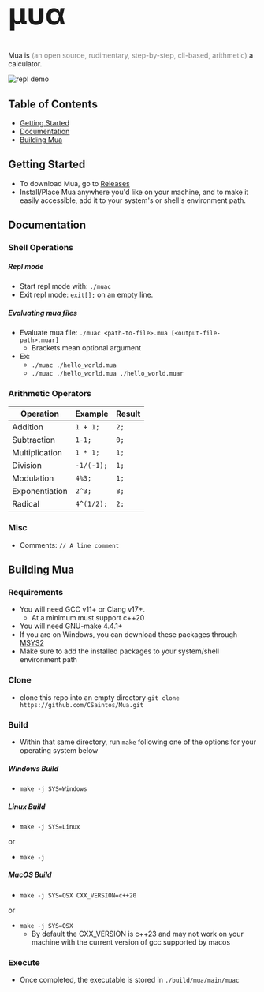 <h1 style="font-size:60px"> &#956;&#965;&#945; </h1>

Mua is <span style="color:gray">(an open source, rudimentary, step-by-step, cli-based, arithmetic)</span> a calculator.

![repl demo](./.devcontainer/repl_demo.gif)

## Table of Contents
- [Getting Started](#getting-started)
- [Documentation](#documentation)
- [Building Mua](#building-mua)

## Getting Started
- To download Mua, go to [Releases](https://github.com/CSaintos/Mua/releases)
- Install/Place Mua anywhere you'd like on your machine, and to make it easily accessible, add it to your system's or shell's environment path.
## Documentation
### Shell Operations
##### Repl mode
- Start repl mode with:
`./muac`
- Exit repl mode: `exit[];` on an empty line.
##### Evaluating mua files
- Evaluate mua file: `./muac <path-to-file>.mua [<output-file-path>.muar]`
  - Brackets mean optional argument
- Ex:
  - `./muac ./hello_world.mua`
  - `./muac ./hello_world.mua ./hello_world.muar`
### Arithmetic Operators
| Operation | Example | Result |
| --- | --- | --- |
| Addition | `1 + 1;` | `2;` |
| Subtraction | `1-1;` | `0;` |
| Multiplication | `1 * 1;` | `1;` |
| Division | `-1/(-1);` | `1;` |
| Modulation | `4%3;` | `1;` |
| Exponentiation | `2^3;` | `8;` |
| Radical | `4^(1/2);` | `2;` |
### Misc
- Comments:
`// A line comment`
## Building Mua
### Requirements
- You will need GCC v11+ or Clang v17+.
  - At a minimum must support c++20
- You will need GNU-make 4.4.1+
- If you are on Windows, you can download these packages through [MSYS2](https://www.msys2.org/)
- Make sure to add the installed packages to your system/shell environment path
### Clone
- clone this repo into an empty directory `git clone https://github.com/CSaintos/Mua.git`
### Build
- Within that same directory, run `make` following one of the options for your operating system below
##### Windows Build
- `make -j SYS=Windows`
##### Linux Build
- `make -j SYS=Linux`

or

- `make -j`
##### MacOS Build
- `make -j SYS=OSX CXX_VERSION=c++20`

or

- `make -j SYS=OSX`
  - By default the CXX_VERSION is c++23 and may not work on your machine with the current version of gcc supported by macos

### Execute
- Once completed, the executable is stored in `./build/mua/main/muac`

